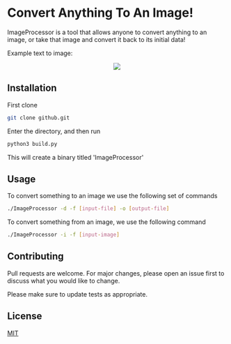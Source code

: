 # Convert Anything To An Image!

ImageProcessor is a tool that allows anyone to convert anything to an image, or take that image and convert it back to its initial data!

Example text to image:
<p align="center">
  <img src="https://user-images.githubusercontent.com/59806465/143178641-acba6a91-1fd7-4aa9-8343-159628a9a546.png" />
</p>

## Installation

First clone

```bash
git clone github.git
```

Enter the directory, and then run

```bash
python3 build.py
```

This will create a binary titled 'ImageProcessor'

## Usage

To convert something to an image we use the following set of commands

```bash
./ImageProcessor -d -f [input-file] -o [output-file]
```

To convert something from an image, we use the following command

```bash
./ImageProcessor -i -f [input-image]
```

## Contributing
Pull requests are welcome. For major changes, please open an issue first to discuss what you would like to change.

Please make sure to update tests as appropriate.

## License
[MIT](https://choosealicense.com/licenses/mit/)

